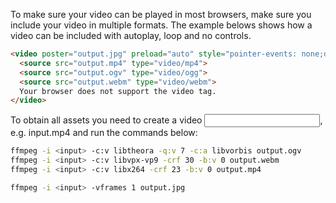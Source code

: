 To make sure your video can be played in most browsers, make sure you include your video in multiple formats.
The example belows shows how a video can be included with autoplay, loop and no controls.

```html
<video poster="output.jpg" preload="auto" style="pointer-events: none;display: block;" autoplay loop muted playsinline>
  <source src="output.mp4" type="video/mp4">
  <source src="output.ogv" type="video/ogg">
  <source src="output.webm" type="video/webm">
  Your browser does not support the video tag.
</video>
```

To obtain all assets you need to create a video <input>, e.g. input.mp4 and run the commands below:

```bash
ffmpeg -i <input> -c:v libtheora -q:v 7 -c:a libvorbis output.ogv
ffmpeg -i <input> -c:v libvpx-vp9 -crf 30 -b:v 0 output.webm
ffmpeg -i <input> -c:v libx264 -crf 23 -b:v 0 output.mp4

ffmpeg -i <input> -vframes 1 output.jpg
```


